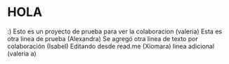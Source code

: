 # HOLA
 :)
Esto es un proyecto de prueba para ver la colaboracion (valeria)
Esta es otra linea de prueba (Alexandra)
Se agregó otra linea de texto por colaboración (Isabel)
Editando desde read.me (Xiomara)
linea adicional (valeria a)
